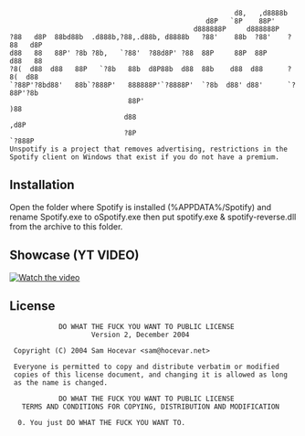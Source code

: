 ```
                                                       d8,   ,d8888b          
                                                d8P   `8P    88P'             
                                             d888888P     d888888P            
?88   d8P  88bd88b  .d888b,?88,.d88b, d8888b   ?88'    88b  ?88'    ?88   d8P 
d88   88   88P' ?8b ?8b,   `?88'  ?88d8P' ?88  88P     88P  88P     d88   88  
?8(  d88  d88   88P   `?8b   88b  d8P88b  d88  88b    d88  d88      ?8(  d88  
`?88P'?8bd88'   88b`?888P'   888888P'`?8888P'  `?8b  d88' d88'      `?88P'?8b 
                             88P'                                          )88
                            d88                                           ,d8P
                            ?8P                                        `?888P   
Unspotify is a project that removes advertising, restrictions in the Spotify client on Windows that exist if you do not have a premium.
```

## Installation

Open the folder where Spotify is installed (%APPDATA%/Spotify) and rename Spotify.exe to oSpotify.exe then put spotify.exe & spotify-reverse.dll from the archive to this folder.

## Showcase (YT VIDEO)

[![Watch the video](https://img.youtube.com/vi/_TStlwGfBpo/maxresdefault.jpg)](https://youtu.be/_TStlwGfBpo)

## License

```
            DO WHAT THE FUCK YOU WANT TO PUBLIC LICENSE
                    Version 2, December 2004

 Copyright (C) 2004 Sam Hocevar <sam@hocevar.net>

 Everyone is permitted to copy and distribute verbatim or modified
 copies of this license document, and changing it is allowed as long
 as the name is changed.

            DO WHAT THE FUCK YOU WANT TO PUBLIC LICENSE
   TERMS AND CONDITIONS FOR COPYING, DISTRIBUTION AND MODIFICATION

  0. You just DO WHAT THE FUCK YOU WANT TO.
```